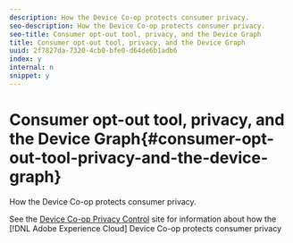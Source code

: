 ```yaml
---
description: How the Device Co-op protects consumer privacy.
seo-description: How the Device Co-op protects consumer privacy.
seo-title: Consumer opt-out tool, privacy, and the Device Graph
title: Consumer opt-out tool, privacy, and the Device Graph
uuid: 2f7827da-7320-4cb0-bfe0-d64de6b1adb6
index: y
internal: n
snippet: y
---
```


# Consumer opt-out tool, privacy, and the Device Graph{#consumer-opt-out-tool-privacy-and-the-device-graph}

How the Device Co-op protects consumer privacy.

See the [Device Co-op Privacy Control](https://cross-device-privacy.adobe.com/) site for information about how the [!DNL Adobe Experience Cloud] Device Co-op protects consumer privacy 
